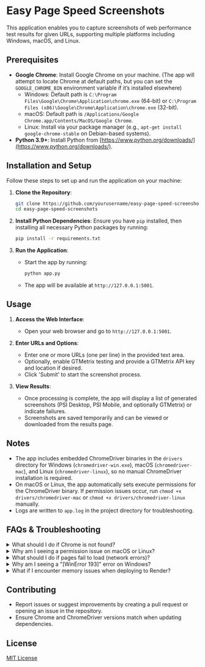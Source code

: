 # Easy Page Speed Screenshots

This application enables you to capture screenshots of web performance test results for given URLs, supporting multiple platforms including Windows, macOS, and Linux.

## Prerequisites
- **Google Chrome**: Install Google Chrome on your machine. (The app will attempt to locate Chrome at default paths, but you can set the `GOOGLE_CHROME_BIN` environment variable if it’s installed elsewhere)
  - Windows: Default path is `C:\Program Files\Google\Chrome\Application\chrome.exe` (64-bit) or `C:\Program Files (x86)\Google\Chrome\Application\chrome.exe` (32-bit).
  - macOS: Default path is `/Applications/Google Chrome.app/Contents/MacOS/Google Chrome`.
  - Linux: Install via your package manager (e.g., `apt-get install google-chrome-stable` on Debian-based systems).
- **Python 3.9+**: Install Python from [https://www.python.org/downloads/](https://www.python.org/downloads/).

## Installation and Setup
Follow these steps to set up and run the application on your machine:

1. **Clone the Repository**:
   ```bash
   git clone https://github.com/yourusername/easy-page-speed-screenshots.git
   cd easy-page-speed-screenshots
   ```

2. **Install Python Dependencies**:
   Ensure you have `pip` installed, then installing all necessary Python packages by running:
   ```bash
   pip install -r requirements.txt
   ```

3. **Run the Application**:
   - Start the app by running:
     ```bash
     python app.py
     ```
   - The app will be available at `http://127.0.0.1:5001`.

## Usage
1. **Access the Web Interface**:
   - Open your web browser and go to `http://127.0.0.1:5001`.

2. **Enter URLs and Options**:
   - Enter one or more URLs (one per line) in the provided text area.
   - Optionally, enable GTMetrix testing and provide a GTMetrix API key and location if desired.
   - Click 'Submit' to start the screenshot process.

3. **View Results**:
   - Once processing is complete, the app will display a list of generated screenshots (PSI Desktop, PSI Mobile, and optionally GTMetrix) or indicate failures.
   - Screenshots are saved temporarily and can be viewed or downloaded from the results page.

## Notes
- The app includes embedded ChromeDriver binaries in the `drivers` directory for Windows (`chromedriver-win.exe`), macOS (`chromedriver-mac`), and Linux (`chromedriver-linux`), so no manual ChromeDriver installation is required.
- On macOS or Linux, the app automatically sets execute permissions for the ChromeDriver binary. If permission issues occur, run `chmod +x drivers/chromedriver-mac` or `chmod +x drivers/chromedriver-linux` manually.
- Logs are written to `app.log` in the project directory for troubleshooting.

## FAQs & Troubleshooting

<details>
<summary>What should I do if Chrome is not found?</summary>
Ensure Google Chrome is installed in the default location for your operating system:

- Windows: `C:\Program Files\Google\Chrome\Application\chrome.exe` (64-bit) or `C:\Program Files (x86)\Google\Chrome\Application\chrome.exe` (32-bit).
- macOS: `/Applications/Google Chrome.app/Contents/MacOS/Google Chrome`.
- Linux: Install via your package manager (e.g., `apt-get install google-chrome-stable`).

If Chrome is installed elsewhere, set the `GOOGLE_CHROME_BIN` environment variable to the correct path (see Installation and Setup step 3). Check `app.log` for messages like “Chrome binary not found” to confirm the issue.
</details>

<details>
<summary>Why am I seeing a permission issue on macOS or Linux?</summary>
The app automatically sets execute permissions for the ChromeDriver binary, but this might fail depending on your system. To fix this manually:

- Run `chmod +x drivers/chromedriver-mac` (macOS) or `chmod +x drivers/chromedriver-linux` (Linux) in the project directory.
- Retry running the app.
</details>

<details>
<summary>What should I do if pages fail to load (network errors)?</summary>
Network errors might occur if you’re behind a proxy:

- Test with a direct internet connection if possible.
- Ensure the `GOOGLE_CHROME_BIN` environment variable is set correctly (see Installation and Setup step 3).
- If using a proxy, you may need to configure proxy settings in the app (contact the app maintainer for assistance).
</details>

<details>
<summary>Why am I seeing a "[WinError 193]" error on Windows?</summary>
The `[WinError 193] %1 is not a valid Win32 application` error typically occurs due to an architecture mismatch:

- Ensure both your Chrome and Python installations are 64-bit. Check Python’s architecture with:
  ```bash
  python -c "import platform; print(platform.architecture())"
  ```
  It should return `('64bit', 'WindowsPE')`.
- If Python or Chrome is 32-bit, reinstall the 64-bit version:
  - Python: Download from [https://www.python.org/downloads/](https://www.python.org/downloads/).
  - Chrome: Download from [https://www.google.com/chrome/](https://www.google.com/chrome/).
- Reinstall dependencies after upgrading Python: `pip install -r requirements.txt`.
</details>

<details>
<summary>What if I encounter memory issues when deploying to Render?</summary>
If deploying to Render and seeing `SIGKILL` errors (e.g., “Worker was sent SIGKILL! Perhaps out of memory?”):

- Consider upgrading to a higher memory plan on Render (e.g., the Standard tier with 2 GB RAM).
- Test with simpler URLs to confirm if the issue is related to page complexity.
- Check `app.log` for memory usage details (logged via `psutil`) to identify peak usage.
</details>

## Contributing
- Report issues or suggest improvements by creating a pull request or opening an issue in the repository.
- Ensure Chrome and ChromeDriver versions match when updating dependencies.

## License
[MIT License](https://github.com/viivue/easy-page-speed-screenshots/blob/enhancement/LICENSE)